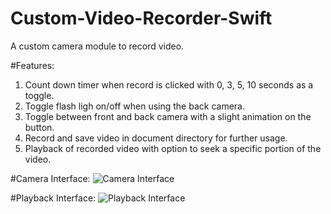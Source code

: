 # Custom-Video-Recorder-Swift
A custom camera module to record video.

#Features:
1. Count down timer when record is clicked with 0, 3, 5, 10 seconds as a toggle.
2. Toggle flash ligh on/off when using the back camera.
3. Toggle between front and back camera with a slight animation on the button.
4. Record and save video in document directory for further usage.
5. Playback of recorded video with option to seek a specific portion of the video.

#Camera Interface:
![Camera Interface](https://github.com/cedanmisquith/Custom-Video-Recorder-Swift/blob/main/Camera%20Interface.gif)

#Playback Interface:
![Playback Interface](https://github.com/cedanmisquith/Custom-Video-Recorder-Swift/blob/main/Playback%20Interface.gif)
